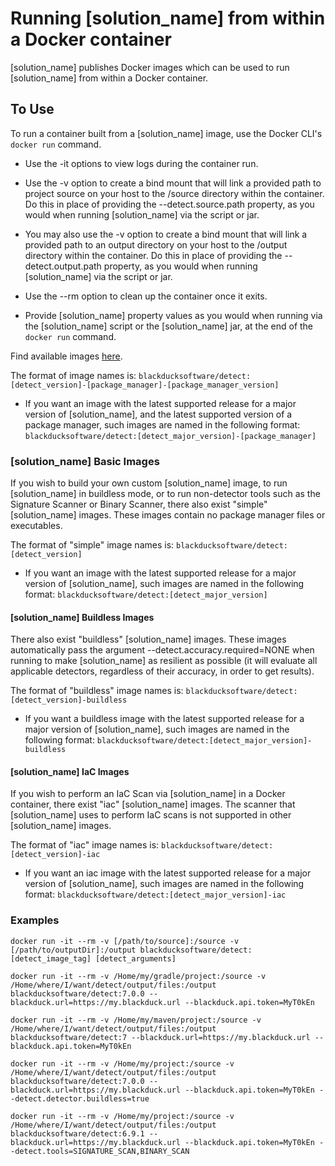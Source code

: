 # Running [solution_name] from within a Docker container

[solution_name] publishes Docker images which can be used to run [solution_name] from within a Docker container.

## To Use

To run a container built from a [solution_name] image, use the Docker CLI's `docker run` command.

* Use the -it options to view logs during the container run.

* Use the -v option to create a bind mount that will link a provided path to project source on your host to the /source directory within the container. Do this in place of providing the --detect.source.path property, as you would when running [solution_name] via the script or jar.

* You may also use the -v option to create a bind mount that will link a provided path to an output directory on your host to the /output directory within the container.  Do this in place of providing the --detect.output.path property, as you would when running [solution_name] via the script or jar.

* Use the --rm option to clean up the container once it exits.

* Provide [solution_name] property values as you would when running via the [solution_name] script or the [solution_name] jar, at the end of the `docker run` command.

Find available images [here](https://hub.docker.com/repository/docker/blackducksoftware/detect).

The format of image names is: `blackducksoftware/detect:[detect_version]-[package_manager]-[package_manager_version]`

* If you want an image with the latest supported release for a major version of [solution_name], and the latest supported version of a package manager, such images are named in the following format: `blackducksoftware/detect:[detect_major_version]-[package_manager]`

### [solution_name] Basic Images

If you wish to build your own custom [solution_name] image, to run [solution_name] in buildless mode, or to run non-detector tools such as the Signature Scanner or Binary Scanner, there also exist "simple" [solution_name] images.  These images contain no package manager files or executables.

The format of "simple" image names is: `blackducksoftware/detect:[detect_version]`

* If you want an image with the latest supported release for a major version of [solution_name], such images are named in the following format: `blackducksoftware/detect:[detect_major_version]`

#### [solution_name] Buildless Images

There also exist "buildless" [solution_name] images.  These images automatically pass the argument --detect.accuracy.required=NONE when running to make [solution_name] as resilient as possible (it will evaluate all applicable detectors, regardless of their accuracy, in order to get results).

The format of "buildless" image names is: `blackducksoftware/detect:[detect_version]-buildless`

* If you want a buildless image with the latest supported release for a major version of [solution_name], such images are named in the following format: `blackducksoftware/detect:[detect_major_version]-buildless`

#### [solution_name] IaC Images

If you wish to perform an IaC Scan via [solution_name] in a Docker container, there exist "iac" [solution_name] images.  The scanner that [solution_name] uses to perform IaC scans is not supported in other [solution_name] images.

The format of "iac" image names is: `blackducksoftware/detect:[detect_version]-iac`

* If you want an iac image with the latest supported release for a major version of [solution_name], such images are named in the following format: `blackducksoftware/detect:[detect_major_version]-iac`

### Examples

`docker run -it --rm -v [/path/to/source]:/source -v [/path/to/outputDir]:/output blackducksoftware/detect:[detect_image_tag] [detect_arguments]`

`docker run -it --rm -v /Home/my/gradle/project:/source -v /Home/where/I/want/detect/output/files:/output blackducksoftware/detect:7.0.0 --blackduck.url=https://my.blackduck.url --blackduck.api.token=MyT0kEn`

`docker run -it --rm -v /Home/my/maven/project:/source -v /Home/where/I/want/detect/output/files:/output blackducksoftware/detect:7 --blackduck.url=https://my.blackduck.url --blackduck.api.token=MyT0kEn`

`docker run -it --rm -v /Home/my/project:/source -v /Home/where/I/want/detect/output/files:/output blackducksoftware/detect:7.0.0 --blackduck.url=https://my.blackduck.url --blackduck.api.token=MyT0kEn --detect.detector.buildless=true`

`docker run -it --rm -v /Home/my/project:/source -v /Home/where/I/want/detect/output/files:/output blackducksoftware/detect:6.9.1 --blackduck.url=https://my.blackduck.url --blackduck.api.token=MyT0kEn --detect.tools=SIGNATURE_SCAN,BINARY_SCAN`
